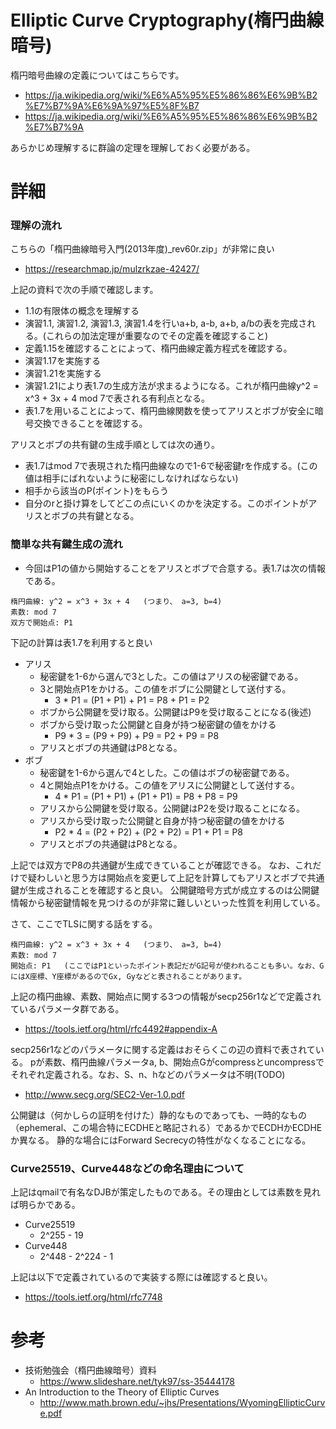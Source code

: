 # Elliptic Curve Cryptography(楕円曲線暗号)
楕円暗号曲線の定義についてはこちらです。
- https://ja.wikipedia.org/wiki/%E6%A5%95%E5%86%86%E6%9B%B2%E7%B7%9A%E6%9A%97%E5%8F%B7
- https://ja.wikipedia.org/wiki/%E6%A5%95%E5%86%86%E6%9B%B2%E7%B7%9A

あらかじめ理解するに群論の定理を理解しておく必要がある。

# 詳細

### 理解の流れ
こちらの「楕円曲線暗号入門(2013年度)_rev60r.zip」が非常に良い
- https://researchmap.jp/mulzrkzae-42427/

上記の資料で次の手順で確認します。
- 1.1の有限体の概念を理解する
- 演習1.1, 演習1.2, 演習1.3, 演習1.4を行いa+b, a-b, a+b, a/bの表を完成される。(これらの加法定理が重要なのでその定義を確認すること)
- 定義1.15を確認することによって、楕円曲線定義方程式を確認する。
- 演習1.17を実施する
- 演習1.21を実施する
- 演習1.21により表1.7の生成方法が求まるようになる。これが楕円曲線y^2 = x^3 + 3x + 4 mod 7で表される有利点となる。
- 表1.7を用いることによって、楕円曲線関数を使ってアリスとボブが安全に暗号交換できることを確認する。

アリスとボブの共有鍵の生成手順としては次の通り。
- 表1.7はmod 7で表現された楕円曲線なので1-6で秘密鍵rを作成する。(この値は相手にばれないように秘密にしなければならない)
- 相手から該当のP(ポイント)をもらう
- 自分のrと掛け算をしてどこの点にいくのかを決定する。このポイントがアリスとボブの共有鍵となる。


### 簡単な共有鍵生成の流れ

- 今回はP1の値から開始することをアリスとボブで合意する。表1.7は次の情報である。
```
楕円曲線: y^2 = x^3 + 3x + 4   (つまり、 a=3, b=4)
素数: mod 7
双方で開始点: P1
```

下記の計算は表1.7を利用すると良い
- アリス
  - 秘密鍵を1-6から選んで3とした。この値はアリスの秘密鍵である。
  - 3と開始点P1をかける。この値をボブに公開鍵として送付する。
    - 3 * P1 = (P1 + P1) + P1 = P8 + P1 = P2 
  - ボブから公開鍵を受け取る。公開鍵はP9を受け取ることになる(後述)
  - ボブから受け取った公開鍵と自身が持つ秘密鍵の値をかける
    - P9 * 3 = (P9 + P9) + P9 = P2 + P9 = P8
  - アリスとボブの共通鍵はP8となる。
- ボブ
  - 秘密鍵を1-6から選んで4とした。この値はボブの秘密鍵である。
  - 4と開始点P1をかける。この値をアリスに公開鍵として送付する。
    - 4 * P1 = (P1 + P1) + (P1 + P1) = P8 + P8 = P9
  - アリスから公開鍵を受け取る。公開鍵はP2を受け取ることになる。
  - アリスから受け取った公開鍵と自身が持つ秘密鍵の値をかける
    - P2 * 4 = (P2 + P2) + (P2 + P2) = P1 + P1 = P8
   - アリスとボブの共通鍵はP8となる。

上記では双方でP8の共通鍵が生成できていることが確認できる。
なお、これだけで疑わしいと思う方は開始点を変更して上記を計算してもアリスとボブで共通鍵が生成されることを確認すると良い。
公開鍵暗号方式が成立するのは公開鍵情報から秘密鍵情報を見つけるのが非常に難しいといった性質を利用している。


さて、ここでTLSに関する話をする。
```
楕円曲線: y^2 = x^3 + 3x + 4   (つまり、 a=3, b=4)
素数: mod 7
開始点: P1   (ここではP1といったポイント表記だがG記号が使われることも多い。なお、GにはX座標、Y座標があるのでGx, Gyなどと表されることがあります。
```

上記の楕円曲線、素数、開始点に関する3つの情報がsecp256r1などで定義されているパラメータ群である。
- https://tools.ietf.org/html/rfc4492#appendix-A

secp256r1などのパラメータに関する定義はおそらくこの辺の資料で表されている。
pが素数、楕円曲線パラメータa, b、開始点Gがcompressとuncompressでそれぞれ定義される。なお、S、n、hなどのパラメータは不明(TODO)
- http://www.secg.org/SEC2-Ver-1.0.pdf

公開鍵は（何かしらの証明を付けた）静的なものであっても、一時的なもの（ephemeral、この場合特にECDHEと略記される）であるかでECDHかECDHEか異なる。
静的な場合にはForward Secrecyの特性がなくなることになる。


### Curve25519、Curve448などの命名理由について
上記はqmailで有名なDJBが策定したものである。その理由としては素数を見れば明らかである。

- Curve25519
  - 2^255 - 19
- Curve448
  - 2^448 - 2^224 - 1

上記は以下で定義されているので実装する際には確認すると良い。
- https://tools.ietf.org/html/rfc7748


# 参考
- 技術勉強会（楕円曲線暗号）資料
  - https://www.slideshare.net/tyk97/ss-35444178
- An Introduction to the Theory of Elliptic Curves
  - http://www.math.brown.edu/~jhs/Presentations/WyomingEllipticCurve.pdf
